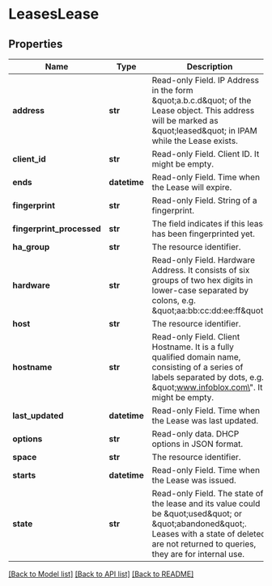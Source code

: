 # LeasesLease

## Properties
Name | Type | Description | Notes
------------ | ------------- | ------------- | -------------
**address** | **str** | Read-only Field. IP Address in the form \&quot;a.b.c.d\&quot; of the Lease object. This address will be marked as \&quot;leased\&quot; in IPAM while the Lease exists. | [optional] 
**client_id** | **str** | Read-only Field. Client ID. It might be empty. | [optional] 
**ends** | **datetime** | Read-only Field. Time when the Lease will expire. | [optional] 
**fingerprint** | **str** | Read-only Field. String of a fingerprint. | [optional] 
**fingerprint_processed** | **str** | The field indicates if this lease has been fingerprinted yet. | [optional] 
**ha_group** | **str** | The resource identifier. | [optional] 
**hardware** | **str** | Read-only Field. Hardware Address. It consists of six groups of two hex digits in lower-case separated by colons, e.g. \&quot;aa:bb:cc:dd:ee:ff\&quot;. | [optional] 
**host** | **str** | The resource identifier. | [optional] 
**hostname** | **str** | Read-only Field. Client Hostname. It is a fully qualified domain name, consisting of a series of labels separated by dots, e.g. \&quot;www.infoblox.com\&quot;. It might be empty. | [optional] 
**last_updated** | **datetime** | Read-only Field. Time when the Lease was last updated. | [optional] 
**options** | **str** | Read-only data. DHCP options in JSON format. | [optional] 
**space** | **str** | The resource identifier. | [optional] 
**starts** | **datetime** | Read-only Field. Time when the Lease was issued. | [optional] 
**state** | **str** | Read-only Field. The state of the lease and its value could be \&quot;used\&quot; or \&quot;abandoned\&quot;. Leases with a state of deleted are not returned to queries, they are for internal use. | [optional] 

[[Back to Model list]](../README.md#documentation-for-models) [[Back to API list]](../README.md#documentation-for-api-endpoints) [[Back to README]](../README.md)


